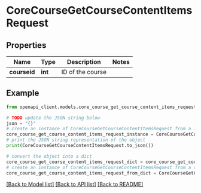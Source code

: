 # CoreCourseGetCourseContentItemsRequest


## Properties

Name | Type | Description | Notes
------------ | ------------- | ------------- | -------------
**courseid** | **int** | ID of the course | 

## Example

```python
from openapi_client.models.core_course_get_course_content_items_request import CoreCourseGetCourseContentItemsRequest

# TODO update the JSON string below
json = "{}"
# create an instance of CoreCourseGetCourseContentItemsRequest from a JSON string
core_course_get_course_content_items_request_instance = CoreCourseGetCourseContentItemsRequest.from_json(json)
# print the JSON string representation of the object
print(CoreCourseGetCourseContentItemsRequest.to_json())

# convert the object into a dict
core_course_get_course_content_items_request_dict = core_course_get_course_content_items_request_instance.to_dict()
# create an instance of CoreCourseGetCourseContentItemsRequest from a dict
core_course_get_course_content_items_request_from_dict = CoreCourseGetCourseContentItemsRequest.from_dict(core_course_get_course_content_items_request_dict)
```
[[Back to Model list]](../README.md#documentation-for-models) [[Back to API list]](../README.md#documentation-for-api-endpoints) [[Back to README]](../README.md)


